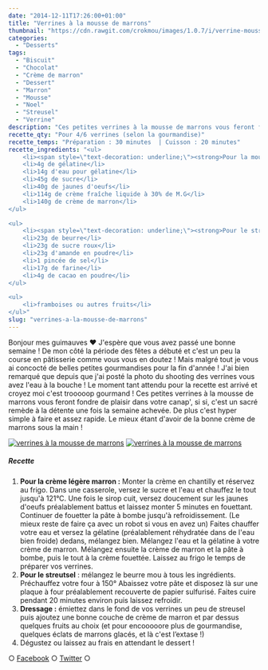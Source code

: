 ```yaml
---
date: "2014-12-11T17:26:00+01:00"
title: "Verrines à la mousse de marrons"
thumbnail: "https://cdn.rawgit.com/crokmou/images/1.0.7/i/verrine-mousse-marron-streusel-chocolat-framboise-recette-blog-crokmou.jpg"
categories:
  - "Desserts"
tags:
  - "Biscuit"
  - "Chocolat"
  - "Crème de marron"
  - "Dessert"
  - "Marron"
  - "Mousse"
  - "Noel"
  - "Streusel"
  - "Verrine"
description: "Ces petites verrines à la mousse de marrons vous feront fondre de plaisir en ces fêtes de fin d'année c'est hyper simple à faire et assez rapide."
recette_qty: "Pour 4/6 verrines (selon la gourmandise)"
recette_temps: "Préparation : 30 minutes  | Cuisson : 20 minutes"
recette_ingredients: "<ul>
	<li><span style=\"text-decoration: underline;\"><strong>Pour la mousse légère :</strong></span></li>
	<li>4g de gélatine</li>
	<li>14g d'eau pour gélatine</li>
	<li>45g de sucre</li>
	<li>40g de jaunes d'oeufs</li>
	<li>114g de crème fraîche liquide à 30% de M.G</li>
	<li>140g de crème de marron</li>
</ul>

<ul>
	<li><span style=\"text-decoration: underline;\"><strong>Pour le streusel au chocolat :</strong></span></li>
	<li>23g de beurre</li>
	<li>23g de sucre roux</li>
	<li>23g d'amande en poudre</li>
	<li>1 pincée de sel</li>
	<li>17g de farine</li>
	<li>4g de cacao en poudre</li>
</ul>

<ul>
	<li>framboises ou autres fruits</li>
</ul>"
slug: "verrines-a-la-mousse-de-marrons"
---
```


Bonjour mes guimauves ❤ J'espère que vous avez passé une bonne semaine ! De mon côté la période des fêtes a débuté et c'est un peu la course en pâtisserie comme vous vous en doutez ! Mais malgré tout je vous ai concocté de belles petites gourmandises pour la fin d'année ! J'ai bien remarqué que depuis que j'ai posté la photo du shooting des verrines vous avez l'eau à la bouche ! Le moment tant attendu pour la recette est arrivé et croyez moi c'est trooooop gourmand ! Ces petites verrines à la mousse de marrons vous feront fondre de plaisir dans votre canap', si si, c'est un sacré remède à la détente une fois la semaine achevée. De plus c'est hyper simple à faire et assez rapide. Le mieux étant d'avoir de la bonne crème de marrons sous la main !

[![verrines à la mousse de marrons](https://cdn.rawgit.com/crokmou/images/1.0.7/i/verrine-mousse-marron-streusel-chocolat-framboise-recette-blog-crokmou-2.jpg)](https://cdn.rawgit.com/crokmou/images/1.0.7/i/verrine-mousse-marron-streusel-chocolat-framboise-recette-blog-crokmou-2.jpg) [![verrines à la mousse de marrons](https://cdn.rawgit.com/crokmou/images/1.0.7/i/verrine-mousse-marron-streusel-chocolat-framboise-recette-blog-crokmou-1.jpg)](https://cdn.rawgit.com/crokmou/images/1.0.7/i/verrine-mousse-marron-streusel-chocolat-framboise-recette-blog-crokmou-1.jpg)

##### Recette

1.  **Pour la crème légère marron :** Monter la crème en chantilly et réservez au frigo. Dans une casserole, versez le sucre et l'eau et chauffez le tout jusqu'à 121°C. Une fois le sirop cuit, versez doucement sur les jaunes d'oeufs préalablement battus et laissez monter 5 minutes en fouettant. Continuer de fouetter la pâte à bombe jusqu'à refroidissement. (Le mieux reste de faire ça avec un robot si vous en avez un) Faites chauffer votre eau et versez la gélatine (préalablement réhydratée dans de l'eau bien froide) dedans, mélangez bien. Mélangez l'eau et la gélatine à votre crème de marron. Mélangez ensuite la crème de marron et la pâte à bombe, puis le tout à la crème fouettée. Laissez au frigo le temps de préparer vos verrines.
2.  **Pour le streutsel** : mélangez le beurre mou à tous les ingrédients. Préchauffez votre four à 150° Abaissez votre pâte et disposez là sur une plaque à four préalablement recouverte de papier sulfurisé. Faites cuire pendant 20 minutes environ puis laissez refroidir.
3.  **Dressage :** émiettez dans le fond de vos verrines un peu de streusel puis ajoutez une bonne couche de crème de marron et par dessus quelques fruits au choix (et pour encooooore plus de gourmandise, quelques éclats de marrons glacés, et là c'est l’extase !)
4.  Dégustez ou laissez au frais en attendant le dessert !

○ [Facebook](https://www.facebook.com/crokmou.blog) ○ [Twitter](https://twitter.com/Crokmou) ○